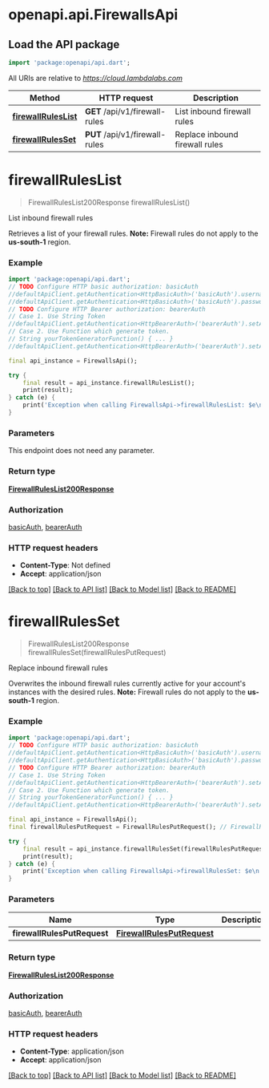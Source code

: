 # openapi.api.FirewallsApi

## Load the API package
```dart
import 'package:openapi/api.dart';
```

All URIs are relative to *https://cloud.lambdalabs.com*

Method | HTTP request | Description
------------- | ------------- | -------------
[**firewallRulesList**](FirewallsApi.md#firewallruleslist) | **GET** /api/v1/firewall-rules | List inbound firewall rules
[**firewallRulesSet**](FirewallsApi.md#firewallrulesset) | **PUT** /api/v1/firewall-rules | Replace inbound firewall rules


# **firewallRulesList**
> FirewallRulesList200Response firewallRulesList()

List inbound firewall rules

Retrieves a list of your firewall rules.  **Note:** Firewall rules do not apply to the **us-south-1** region.

### Example
```dart
import 'package:openapi/api.dart';
// TODO Configure HTTP basic authorization: basicAuth
//defaultApiClient.getAuthentication<HttpBasicAuth>('basicAuth').username = 'YOUR_USERNAME'
//defaultApiClient.getAuthentication<HttpBasicAuth>('basicAuth').password = 'YOUR_PASSWORD';
// TODO Configure HTTP Bearer authorization: bearerAuth
// Case 1. Use String Token
//defaultApiClient.getAuthentication<HttpBearerAuth>('bearerAuth').setAccessToken('YOUR_ACCESS_TOKEN');
// Case 2. Use Function which generate token.
// String yourTokenGeneratorFunction() { ... }
//defaultApiClient.getAuthentication<HttpBearerAuth>('bearerAuth').setAccessToken(yourTokenGeneratorFunction);

final api_instance = FirewallsApi();

try {
    final result = api_instance.firewallRulesList();
    print(result);
} catch (e) {
    print('Exception when calling FirewallsApi->firewallRulesList: $e\n');
}
```

### Parameters
This endpoint does not need any parameter.

### Return type

[**FirewallRulesList200Response**](FirewallRulesList200Response.md)

### Authorization

[basicAuth](../README.md#basicAuth), [bearerAuth](../README.md#bearerAuth)

### HTTP request headers

 - **Content-Type**: Not defined
 - **Accept**: application/json

[[Back to top]](#) [[Back to API list]](../README.md#documentation-for-api-endpoints) [[Back to Model list]](../README.md#documentation-for-models) [[Back to README]](../README.md)

# **firewallRulesSet**
> FirewallRulesList200Response firewallRulesSet(firewallRulesPutRequest)

Replace inbound firewall rules

Overwrites the inbound firewall rules currently active for your account's instances with the desired rules.  **Note:** Firewall rules do not apply to the **us-south-1** region.

### Example
```dart
import 'package:openapi/api.dart';
// TODO Configure HTTP basic authorization: basicAuth
//defaultApiClient.getAuthentication<HttpBasicAuth>('basicAuth').username = 'YOUR_USERNAME'
//defaultApiClient.getAuthentication<HttpBasicAuth>('basicAuth').password = 'YOUR_PASSWORD';
// TODO Configure HTTP Bearer authorization: bearerAuth
// Case 1. Use String Token
//defaultApiClient.getAuthentication<HttpBearerAuth>('bearerAuth').setAccessToken('YOUR_ACCESS_TOKEN');
// Case 2. Use Function which generate token.
// String yourTokenGeneratorFunction() { ... }
//defaultApiClient.getAuthentication<HttpBearerAuth>('bearerAuth').setAccessToken(yourTokenGeneratorFunction);

final api_instance = FirewallsApi();
final firewallRulesPutRequest = FirewallRulesPutRequest(); // FirewallRulesPutRequest | 

try {
    final result = api_instance.firewallRulesSet(firewallRulesPutRequest);
    print(result);
} catch (e) {
    print('Exception when calling FirewallsApi->firewallRulesSet: $e\n');
}
```

### Parameters

Name | Type | Description  | Notes
------------- | ------------- | ------------- | -------------
 **firewallRulesPutRequest** | [**FirewallRulesPutRequest**](FirewallRulesPutRequest.md)|  | 

### Return type

[**FirewallRulesList200Response**](FirewallRulesList200Response.md)

### Authorization

[basicAuth](../README.md#basicAuth), [bearerAuth](../README.md#bearerAuth)

### HTTP request headers

 - **Content-Type**: application/json
 - **Accept**: application/json

[[Back to top]](#) [[Back to API list]](../README.md#documentation-for-api-endpoints) [[Back to Model list]](../README.md#documentation-for-models) [[Back to README]](../README.md)

